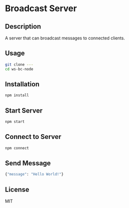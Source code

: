 # Broadcast Server

## Description

A server that can broadcast messages to connected clients.

## Usage

```bash
git clone ---
cd ws-bc-node
```

## Installation

```bash
npm install
```

## Start Server

```bash
npm start
```

## Connect to Server

```bash
npm connect
```

## Send Message

```bash
{"message": "Hello World!"}
```

## License

MIT
